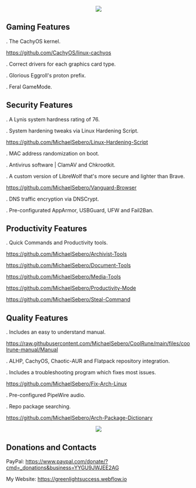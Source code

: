 <p align="center">
	<img src="https://i.postimg.cc/VLTRqVvW/logo.png" />
                                                                                                                                      	
## Gaming Features
	
. The CachyOS kernel.

https://github.com/CachyOS/linux-cachyos

. Correct drivers for each graphics card type.
	
. Glorious Eggroll's proton prefix.
	
. Feral GameMode.

## Security Features 
	
. A Lynis system hardness rating of 76.
	
. System hardening tweaks via Linux Hardening Script.
	
https://github.com/MichaelSebero/Linux-Hardening-Script
	
. MAC address randomization on boot.
	
. Antivirus software | ClamAV and Chkrootkit.
	
. A custom version of LibreWolf that's more secure and lighter than Brave.

https://github.com/MichaelSebero/Vanguard-Browser
	
. DNS traffic encryption via DNSCrypt.
	
. Pre-configurated AppArmor, USBGuard, UFW and Fail2Ban.
	
## Productivity Features
	
. Quick Commands and Productivity tools.
	
https://github.com/MichaelSebero/Archivist-Tools
	
https://github.com/MichaelSebero/Document-Tools
	
https://github.com/MichaelSebero/Media-Tools
	
https://github.com/MichaelSebero/Productivity-Mode
	
https://github.com/MichaelSebero/Steal-Command
	
## Quality Features
	
. Includes an easy to understand manual.
	
https://raw.githubusercontent.com/MichaelSebero/CoolRune/main/files/coolrune-manual/Manual
	
. ALHP, CachyOS, Chaotic-AUR and Flatpack repository integration.
	
. Includes a troubleshooting program which fixes most issues.
	
https://github.com/MichaelSebero/Fix-Arch-Linux
	
. Pre-configured PipeWire audio.
	
. Repo package searching.
	
https://github.com/MichaelSebero/Arch-Package-Dictionary
	
<p align="center">
	<img src="https://i.postimg.cc/C53HDLTZ/ksnip-20240224-100057.png" />

## Donations and Contacts
PayPal: https://www.paypal.com/donate/?cmd=_donations&business=YYGU9JWJEE2AG

My Website: https://greenlightsuccess.webflow.io

